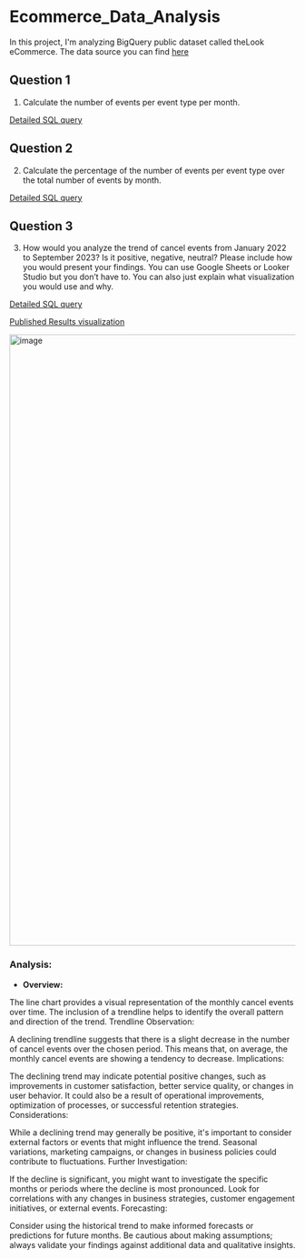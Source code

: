 # Ecommerce_Data_Analysis
In this project, I'm analyzing BigQuery public dataset called theLook eCommerce. 
The data source you can find [here](https://console.cloud.google.com/marketplace/product/bigquery-public-data/thelook-ecommerce?project=bitly-dashboards)


## Question 1

1.	Calculate the number of events per event type per month.

   [Detailed SQL query](https://github.com/amatshkalyan/Ecommerce_Data_Analysis/blob/main/question_1.sql)

## Question 2

2.	Calculate the percentage of the number of events per event type over the total number of events by month.

[Detailed SQL query](https://github.com/amatshkalyan/Ecommerce_Data_Analysis/blob/main/question_2.sql)


## Question 3

3.	How would you analyze the trend of cancel events from January 2022 to September 2023? Is it positive, negative, neutral? Please include how you would present your findings. You can use Google Sheets or Looker Studio but you don’t have to. You can also just explain what visualization you would use and why.

[Detailed SQL query](https://github.com/amatshkalyan/Ecommerce_Data_Analysis/blob/main/question_3.sql)

[Published Results visualization](https://lookerstudio.google.com/reporting/89ded0b3-6db0-4a15-88cc-6b95b8d7b627)

<img width="1075" alt="image" src="https://github.com/amatshkalyan/Ecommerce_Data_Analysis/assets/149266119/3e62716c-344a-44e6-8543-4db999ce03af">

### Analysis:
* **Overview:**

The line chart provides a visual representation of the monthly cancel events over time.
The inclusion of a trendline helps to identify the overall pattern and direction of the trend.
Trendline Observation:

A declining trendline suggests that there is a slight decrease in the number of cancel events over the chosen period.
This means that, on average, the monthly cancel events are showing a tendency to decrease.
Implications:

The declining trend may indicate potential positive changes, such as improvements in customer satisfaction, better service quality, or changes in user behavior.
It could also be a result of operational improvements, optimization of processes, or successful retention strategies.
Considerations:

While a declining trend may generally be positive, it's important to consider external factors or events that might influence the trend.
Seasonal variations, marketing campaigns, or changes in business policies could contribute to fluctuations.
Further Investigation:

If the decline is significant, you might want to investigate the specific months or periods where the decline is most pronounced.
Look for correlations with any changes in business strategies, customer engagement initiatives, or external events.
Forecasting:

Consider using the historical trend to make informed forecasts or predictions for future months.
Be cautious about making assumptions; always validate your findings against additional data and qualitative insights.
